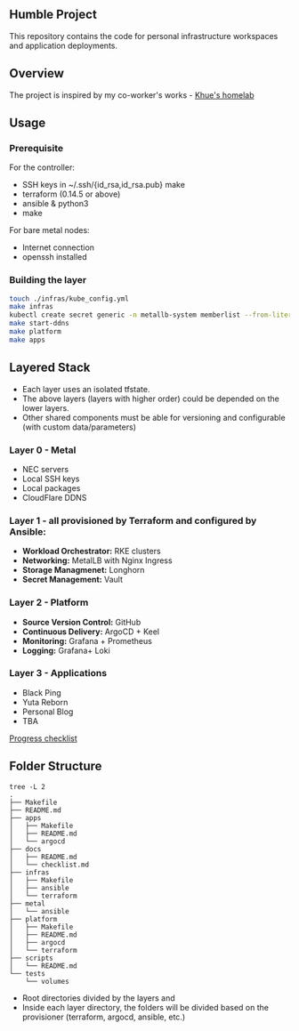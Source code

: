 ## Humble Project

This repository contains the code for personal infrastructure workspaces and application deployments.

## Overview

The project is inspired by my co-worker's works - [Khue's homelab](https://github.com/khuedoan/homelab)

## Usage

### Prerequisite

For the controller:
- SSH keys in ~/.ssh/{id_rsa,id_rsa.pub}
make
- terraform (0.14.5 or above)
- ansible & python3
- make

For bare metal nodes:
- Internet connection
- openssh installed

### Building the layer
```sh
touch ./infras/kube_config.yml
make infras
kubectl create secret generic -n metallb-system memberlist --from-literal=secretkey="$(openssl rand -base64 128)"
make start-ddns
make platform
make apps
```

## Layered Stack

- Each layer uses an isolated tfstate.
- The above layers (layers with higher order) could be depended on the lower layers.
- Other shared components must be able for versioning and configurable (with custom data/parameters)

### Layer 0 - Metal

- NEC servers
- Local SSH keys
- Local packages
- CloudFlare DDNS

### Layer 1 - all provisioned by Terraform and configured by Ansible:

- **Workload Orchestrator:** RKE clusters
- **Networking:** MetalLB with Nginx Ingress
- **Storage Managmenet:** Longhorn
- **Secret Management:** Vault

### Layer 2 - Platform

- **Source Version Control:** GitHub
- **Continuous Delivery:** ArgoCD + Keel
- **Monitoring:** Grafana + Prometheus
- **Logging:** Grafana+ Loki

### Layer 3 - Applications

- Black Ping
- Yuta Reborn
- Personal Blog
- TBA

[Progress checklist](https://github.com/locmai/humble/blob/main/docs/checklist.md)

## Folder Structure

```
tree -L 2
.
├── Makefile
├── README.md
├── apps
│   ├── Makefile
│   ├── README.md
│   └── argocd
├── docs
│   ├── README.md
│   └── checklist.md
├── infras
│   ├── Makefile
│   ├── ansible
│   └── terraform
├── metal
│   └── ansible
├── platform
│   ├── Makefile
│   ├── README.md
│   ├── argocd
│   └── terraform
├── scripts
│   └── README.md
└── tests
    └── volumes
```

- Root directories divided by the layers and 
- Inside each layer directory, the folders will be divided based on the provisioner (terraform, argocd, ansible, etc.)